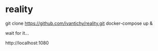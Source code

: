 # reality

git clone  https://github.com/ivantichy/reality.git
docker-compose up &

wait for it...

http://localhost:1080
